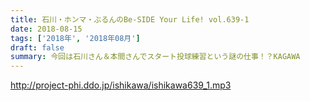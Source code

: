 ```yaml
---
title: 石川・ホンマ・ぶるんのBe-SIDE Your Life! vol.639-1
date: 2018-08-15
tags: ['2018年', '2018年08月']
draft: false
summary: 今回は石川さん＆本間さんでスタート投球練習という謎の仕事！？KAGAWA
---
```


http://project-phi.ddo.jp/ishikawa/ishikawa639_1.mp3
